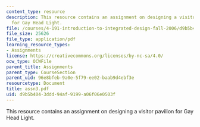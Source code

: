 ```yaml
---
content_type: resource
description: This resource contains an assignment on designing a visitor pavilion
  for Gay Head Light.
file: /courses/4-191-introduction-to-integrated-design-fall-2006/d9b5b4043ddd94af9199a06f06e0503f_assn3.pdf
file_size: 25626
file_type: application/pdf
learning_resource_types:
- Assignments
license: https://creativecommons.org/licenses/by-nc-sa/4.0/
ocw_type: OCWFile
parent_title: Assignments
parent_type: CourseSection
parent_uid: 96e8bfeb-9a0e-5f79-ee02-baab9d4ebf3e
resourcetype: Document
title: assn3.pdf
uid: d9b5b404-3ddd-94af-9199-a06f06e0503f
---
```

This resource contains an assignment on designing a visitor pavilion for Gay Head Light.